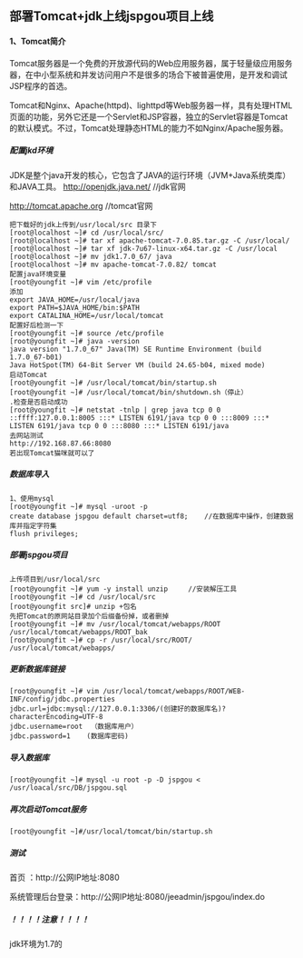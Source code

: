 ## 部署Tomcat+jdk上线jspgou项目上线

#### 1、Tomcat简介

Tomcat服务器是一个免费的开放源代码的Web应用服务器，属于轻量级应用服务器，在中小型系统和并发访问用户不是很多的场合下被普遍使用，是开发和调试JSP程序的首选。

Tomcat和Nginx、Apache(httpd)、lighttpd等Web服务器一样，具有处理HTML页面的功能，另外它还是一个Servlet和JSP容器，独立的Servlet容器是Tomcat的默认模式。不过，Tomcat处理静态HTML的能力不如Nginx/Apache服务器。

##### 配置jkd环境

JDK是整个java开发的核心，它包含了JAVA的运行环境（JVM+Java系统类库）和JAVA工具。
http://openjdk.java.net/ //jdk官网

http://tomcat.apache.org //tomcat官网 

```
把下载好的jdk上传到/usr/local/src 目录下
[root@localhost ~]# cd /usr/local/src/
[root@localhost ~]# tar xf apache-tomcat-7.0.85.tar.gz -C /usr/local/ 
[root@localhost ~]# tar xf jdk-7u67-linux-x64.tar.gz -C /usr/local 
[root@localhost ~]# mv jdk1.7.0_67/ java 
[root@localhost ~]# mv apache-tomcat-7.0.82/ tomcat
配置java环境变量
[root@youngfit ~]# vim /etc/profile
添加
export JAVA_HOME=/usr/local/java 
export PATH=$JAVA_HOME/bin:$PATH 
export CATALINA_HOME=/usr/local/tomcat
配置好后检测一下
[root@youngfit ~]# source /etc/profile 
[root@youngfit ~]# java -version 
java version "1.7.0_67" Java(TM) SE Runtime Environment (build 1.7.0_67-b01)
Java HotSpot(TM) 64-Bit Server VM (build 24.65-b04, mixed mode) 
启动Tomcat
[root@youngfit ~]# /usr/local/tomcat/bin/startup.sh 
[root@youngfit ~]# /usr/local/tomcat/bin/shutdown.sh（停止）
.检查是否启动成功 
[root@youngfit ~]# netstat -tnlp | grep java tcp 0 0 ::ffff:127.0.0.1:8005 :::* LISTEN 6191/java tcp 0 0 :::8009 :::* LISTEN 6191/java tcp 0 0 :::8080 :::* LISTEN 6191/java
去网站测试
http://192.168.87.66:8080
若出现Tomcat猫咪就可以了
```

##### 数据库导入

```
1、使用mysql
[root@youngfit ~]# mysql -uroot -p 
create database jspgou default charset=utf8;    //在数据库中操作，创建数据库并指定字符集 
flush privileges;
```

##### 部署jspgou项目

```
上传项目到/usr/local/src
[root@youngfit ~]# yum -y install unzip     //安装解压工具
[root@youngfit ~]# cd /usr/local/src
[root@youngfit src]# unzip +包名 
先把Tomcat的原网站目录加个后缀备份掉，或者删掉
[root@youngfit ~]# mv /usr/local/tomcat/webapps/ROOT  /usr/local/tomcat/webapps/ROOT_bak
[root@youngfit ~]# cp -r /usr/local/src/ROOT/ /usr/local/tomcat/webapps/
```

##### 更新数据库链接

```
[root@youngfit ~]# vim /usr/local/tomcat/webapps/ROOT/WEB-INF/config/jdbc.properties
jdbc.url=jdbc:mysql://127.0.0.1:3306/(创建好的数据库名)?characterEncoding=UTF-8 
jdbc.username=root  （数据库用户）
jdbc.password=1    (数据库密码)
```

##### 导入数据库

```
[root@youngfit ~]# mysql -u root -p -D jspgou < /usr/loacal/src/DB/jspgou.sql
```

##### 再次启动Tomcat服务

```
[root@youngfit ~]#/usr/local/tomcat/bin/startup.sh
```

##### 测试

首页 ：http://公网IP地址:8080

系统管理后台登录：http://公网IP地址:8080/jeeadmin/jspgou/index.do

##### ！！！！注意！！！！

jdk环境为1.7的